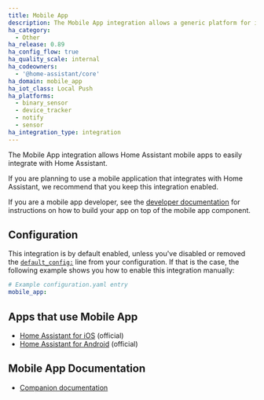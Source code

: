 ```yaml
---
title: Mobile App
description: The Mobile App integration allows a generic platform for integrating with mobile apps.
ha_category:
  - Other
ha_release: 0.89
ha_config_flow: true
ha_quality_scale: internal
ha_codeowners:
  - '@home-assistant/core'
ha_domain: mobile_app
ha_iot_class: Local Push
ha_platforms:
  - binary_sensor
  - device_tracker
  - notify
  - sensor
ha_integration_type: integration
---
```


The Mobile App integration allows Home Assistant mobile apps to easily integrate with Home Assistant.

If you are planning to use a mobile application that integrates with Home Assistant, we recommend that you keep this integration enabled.

If you are a mobile app developer, see the [developer documentation](https://developers.home-assistant.io/docs/api/native-app-integration.html) for instructions on how to build your app on top of the mobile app component.

## Configuration

This integration is by default enabled, unless you've disabled or removed the [`default_config:`](/integrations/default_config/) line from your configuration. If that is the case, the following example shows you how to enable this integration manually:

```yaml
# Example configuration.yaml entry
mobile_app:
```

## Apps that use Mobile App

- [Home Assistant for iOS](https://apps.apple.com/us/app/home-assistant/id1099568401?ls=1) (official)
- [Home Assistant for Android](https://play.google.com/store/apps/details?id=io.homeassistant.companion.android) (official)

## Mobile App Documentation

- [Companion documentation](https://companion.home-assistant.io/)
